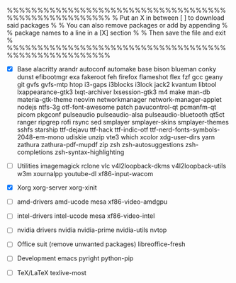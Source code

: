%%%%%%%%%%%%%%%%%%%%%%%%%%%%%%%%%%%%%%%%%%%%%%%%%%%%%
% Put an X in between [ ] to download said packages %
% You can also remove packages or add by appending  %
%    package names to a line in a [X] section       %
%         Then save the file and exit               %
%%%%%%%%%%%%%%%%%%%%%%%%%%%%%%%%%%%%%%%%%%%%%%%%%%%%%

- [X] Base
alacritty arandr autoconf automake base bison blueman conky dunst efibootmgr exa fakeroot feh firefox flameshot flex fzf gcc geany git gvfs gvfs-mtp htop i3-gaps i3blocks i3lock jack2 kvantum libtool lxappearance-gtk3 lxqt-archiver lxsession-gtk3 m4 make man-db materia-gtk-theme neovim networkmanager network-manager-applet nodejs ntfs-3g otf-font-awesome patch pavucontrol-qt pcmanfm-qt picom pkgconf pulseaudio pulseaudio-alsa pulseaudio-bluetooth qt5ct ranger ripgrep rofi rsync sed smplayer smplayer-skins smplayer-themes sshfs starship ttf-dejavu ttf-hack ttf-indic-otf ttf-nerd-fonts-symbols-2048-em-mono udiskie unzip vte3 which xcolor xdg-user-dirs yarn zathura zathura-pdf-mupdf zip zsh zsh-autosuggestions zsh-completions zsh-syntax-highlighting

- [ ] Utilities
imagemagick rclone vlc v4l2loopback-dkms v4l2loopback-utils w3m xournalpp youtube-dl xf86-input-wacom

- [X] Xorg
xorg-server xorg-xinit

- [ ] amd-drivers
amd-ucode mesa xf86-video-amdgpu

- [ ] intel-drivers
intel-ucode mesa xf86-video-intel

- [ ] nvidia drivers
nvidia nvidia-prime nvidia-utils nvtop

- [ ] Office suit (remove unwanted packages)
libreoffice-fresh

- [ ] Development
emacs pyright python-pip

- [ ] TeX/LaTeX
texlive-most
